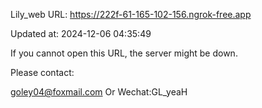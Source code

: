 Lily_web URL: https://222f-61-165-102-156.ngrok-free.app

Updated at: 2024-12-06 04:35:49

If you cannot open this URL, the server might be down.

Please contact: 

goley04@foxmail.com Or Wechat:GL_yeaH